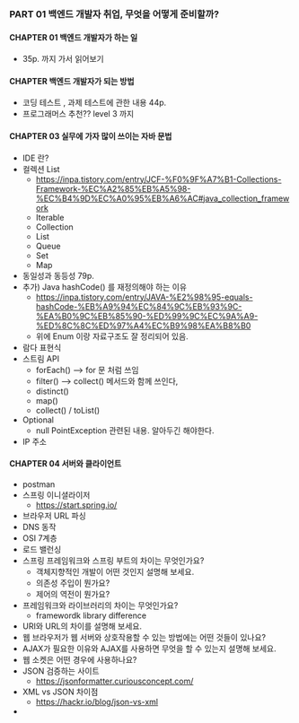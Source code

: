 
### PART 01 백엔드 개발자 취업, 무엇을 어떻게 준비할까?
#### CHAPTER 01 백엔드 개발자가 하는 일
-  35p. 까지 가서 읽어보기
#### CHAPTER 백엔드 개발자가 되는 방법
- 코딩 테스트 , 과제 테스트에 관한 내용 44p.
- 프로그래머스 추천?? level 3 까지
#### CHAPTER 03  실무에 가자 많이 쓰이는 자바 문법
- IDE 란?
- 컬렉션 List
	- https://inpa.tistory.com/entry/JCF-%F0%9F%A7%B1-Collections-Framework-%EC%A2%85%EB%A5%98-%EC%B4%9D%EC%A0%95%EB%A6%AC#java_collection_framework
	- Iterable
	- Collection
	- List
	- Queue
	- Set
	- Map
- 동일성과 동등성 79p.
-  추가) Java hashCode() 를 재정의해야 하는 이유
	- https://inpa.tistory.com/entry/JAVA-%E2%98%95-equals-hashCode-%EB%A9%94%EC%84%9C%EB%93%9C-%EA%B0%9C%EB%85%90-%ED%99%9C%EC%9A%A9-%ED%8C%8C%ED%97%A4%EC%B9%98%EA%B8%B0
	-  위에 Enum 이랑 자료구조도 잘 정리되어 있음.
- 람다 표현식
- 스트림 API
	- forEach()  --> for 문 처럼 쓰임
	- filter() --> collect() 메서드와 함께 쓰인다,
	- distinct()
	- map()
	- collect() / toList()
- Optional
	- null PointException 관련된 내용.  알아두긴 해야한다.
- IP 주소

#### CHAPTER 04 서버와 클라이언트
- postman
- 스프링 이니셜라이저 
	- https://start.spring.io/
- 브라우저 URL 파싱
- DNS 동작
- OSI 7계층
- 로드 밸런싱
- 스프링 프레임워크와 스프링 부트의 차이는 무엇인가요?
	- 객체지향적인 개발이 어떤 것인지 설명해 보세요.
	- 의존성 주입이 뭔가요?
	- 제어의 역전이 뭔가요?
- 프레임워크와 라이브러리의 차이는 무엇인가요?
	- framewordk library difference
- URI와 URL의 차이를 설명해 보세요.
- 웹 브라우저가 웹 서버와 상호작용할 수 있는 방법에는 어떤 것들이 있나요?
- AJAX가 필요한 이유와 AJAX를 사용하면 무엇을 할 수 있는지 설명해 보세요.
- 웹 소켓은 어떤 경우에 사용하나요?
- JSON 검증하는 사이트
	- https://jsonformatter.curiousconcept.com/
- XML vs JSON  차이점
	- https://hackr.io/blog/json-vs-xml
- 